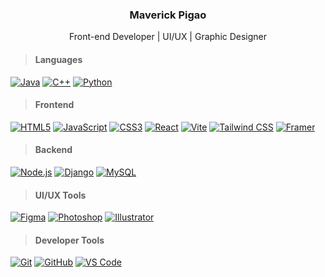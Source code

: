 <h3 align="center"> Maverick Pigao </h3> 
<p align="center"> Front-end Developer | UI/UX | Graphic Designer<p>

>#### Languages
[![Java](https://img.shields.io/badge/Java-F89917?style=for-the-badge)]()
[![C++](https://img.shields.io/badge/C++-00599C?style=for-the-badge&logo=cplusplus&logoColor=white)]()
[![Python](https://img.shields.io/badge/python-3776AB?style=for-the-badge&logo=python&logoColor=white)]()

>#### Frontend
[![HTML5](https://img.shields.io/badge/HTML5-E34F26?style=for-the-badge&logo=html5&logoColor=white)]()
[![JavaScript](https://img.shields.io/badge/JavaScript-F7DF1E?style=for-the-badge&logo=javascript&logoColor=white)]()
[![CSS3](https://img.shields.io/badge/CSS3-1572B6?style=for-the-badge&logo=css3&logoColor=white)]()
[![React](https://img.shields.io/badge/React-61DAFB?style=for-the-badge&logo=react&logoColor=white)]()
[![Vite](https://img.shields.io/badge/Vite-646CFF?style=for-the-badge&logo=vite&logoColor=white)]()
[![Tailwind CSS](https://img.shields.io/badge/Tailwind_CSS-06B6D4?style=for-the-badge&logo=tailwindcss&logoColor=white)]()
[![Framer](https://img.shields.io/badge/Framer-0055FF?style=for-the-badge&logo=framer&logoColor=white)]()

>#### Backend
[![Node.js](https://img.shields.io/badge/Node.js-339933?style=for-the-badge&logo=nodedotjs&logoColor=white)]()
[![Django](https://img.shields.io/badge/Django-092E20?style=for-the-badge&logo=django&logoColor=white)]()
[![MySQL](https://img.shields.io/badge/mysql-4479A1?style=for-the-badge&logo=mysql&logoColor=white)]()

>#### UI/UX Tools
[![Figma](https://img.shields.io/badge/figma-5551FF?style=for-the-badge&logo=figma&logoColor=white)]()
[![Photoshop](https://img.shields.io/badge/photoshop-31A8FF?style=for-the-badge&logo=adobephotoshop&logoColor=white)]()
[![Illustrator](https://img.shields.io/badge/illustrator-FF9A00?style=for-the-badge&logo=adobeillustrator&logoColor=white)]()

>#### Developer Tools
[![Git](https://img.shields.io/badge/git-F05032?style=for-the-badge&logo=git&logoColor=white)]()
[![GitHub](https://img.shields.io/badge/github-181717?style=for-the-badge&logo=github&logoColor=white)]()
[![VS Code](https://img.shields.io/badge/vs_code-007ACC?style=for-the-badge&logo=visualstudiocode&logoColor=white)]()

<!--
**MABURIKU/MABURIKU** is a ✨ _special_ ✨ repository because its `README.md` (this file) appears on your GitHub profile.

Here are some ideas to get you started:

- 🔭 I’m currently working on ...
- 🌱 I’m currently learning ...
- 👯 I’m looking to collaborate on ...
- 🤔 I’m looking for help with ...
- 💬 Ask me about ...
- 📫 How to reach me: ...
- 😄 Pronouns: ...
- ⚡ Fun fact: ...
-->
